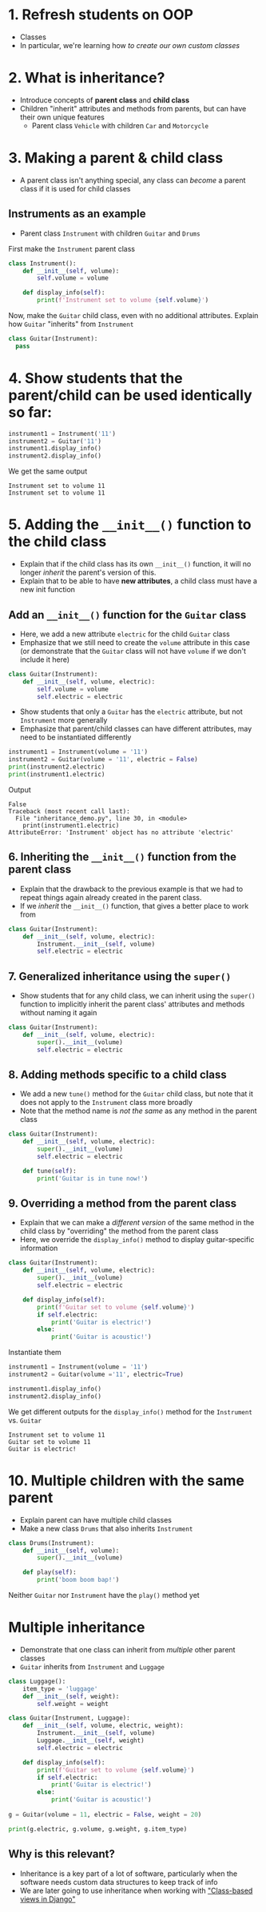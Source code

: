# 1. Refresh students on OOP
* Classes
* In particular, we're learning how *to create our own custom classes*

# 2. What is inheritance?

* Introduce concepts of **parent class** and **child class** 
* Children "inherit" attributes and methods from parents, but can have their own unique features
    * Parent class `Vehicle` with children `Car` and `Motorcycle`


# 3. Making a parent & child class

* A parent class isn't anything special, any class can *become* a parent class if it is used for child classes

## Instruments as an example

* Parent class `Instrument` with children `Guitar` and `Drums`


First make the `Instrument` parent class
```python
class Instrument():
    def __init__(self, volume):
        self.volume = volume

    def display_info(self):
        print(f'Instrument set to volume {self.volume}')
```


Now, make the `Guitar` child class, even with no additional attributes. Explain how `Guitar` "inherits" from `Instrument`


```python
class Guitar(Instrument):
  pass
```

# 4. Show students that the parent/child can be used identically so far:

```python
instrument1 = Instrument('11')
instrument2 = Guitar('11')
instrument1.display_info()
instrument2.display_info()
```

We get the same output

```console
Instrument set to volume 11
Instrument set to volume 11
```

# 5. Adding the `__init__()` function to the child class

* Explain that if the child class has its own `__init__()` function, it will no longer *inherit* the parent's version of this. 
* Explain that to be able to have **new attributes**, a child class must have a new init function

## Add an `__init__()` function for the `Guitar` class

* Here, we add a new attribute `electric` for the child `Guitar` class
* Emphasize that we still need to create the `volume` attribute in this case (or demonstrate that the `Guitar` class will not have `volume` if we don't include it here)

```python
class Guitar(Instrument):
    def __init__(self, volume, electric):
        self.volume = volume
        self.electric = electric
```

* Show students that only a `Guitar` has the `electric` attribute, but not `Instrument` more generally
* Emphasize that parent/child classes can have different attributes, may need to be instantiated differently

```python
instrument1 = Instrument(volume = '11')
instrument2 = Guitar(volume = '11', electric = False)
print(instrument2.electric)
print(instrument1.electric)
```

Output

```console
False
Traceback (most recent call last):
  File "inheritance_demo.py", line 30, in <module>
    print(instrument1.electric)
AttributeError: 'Instrument' object has no attribute 'electric'
```

## 6. Inheriting the `__init__()` function from the parent class

* Explain that the drawback to the previous example is that we had to repeat things again already created in the parent class. 
* If we *inherit* the `__init__()` function, that gives a better place to work from

```python
class Guitar(Instrument):
    def __init__(self, volume, electric):
        Instrument.__init__(self, volume)
        self.electric = electric
```

## 7. Generalized inheritance using the `super()`

* Show students that for any child class, we can inherit using the `super()` function to implicitly inherit the parent class' attributes and methods without naming it again

```python
class Guitar(Instrument):
    def __init__(self, volume, electric):
        super().__init__(volume)
        self.electric = electric
```


## 8. Adding methods specific to a child class

* We add a new `tune()` method for the `Guitar` child class, but note that it does not apply to the `Instrument` class more broadly
* Note that the method name is *not the same* as any method in the parent class

```python
class Guitar(Instrument):
    def __init__(self, volume, electric):
        super().__init__(volume)
        self.electric = electric

    def tune(self):
        print('Guitar is in tune now!')
```

## 9. Overriding a method from the parent class

* Explain that we can make a *different version* of the same method in the child class by "overriding" the method from the parent class
* Here, we override the `display_info()` method to display guitar-specific information


```python
class Guitar(Instrument):
    def __init__(self, volume, electric):
        super().__init__(volume)
        self.electric = electric

    def display_info(self):
        print(f'Guitar set to volume {self.volume}')
        if self.electric:
            print('Guitar is electric!')
        else:
            print('Guitar is acoustic!')
```

Instantiate them

```python
instrument1 = Instrument(volume = '11')
instrument2 = Guitar(volume ='11', electric=True)

instrument1.display_info()
instrument2.display_info()
```

We get different outputs for the `display_info()` method for the `Instrument` vs. `Guitar`

```console
Instrument set to volume 11
Guitar set to volume 11
Guitar is electric!
```

# 10. Multiple children with the same parent

* Explain parent can have multiple child classes
* Make a new class `Drums` that also inherits `Instrument`

```python
class Drums(Instrument):
    def __init__(self, volume):
        super().__init__(volume)

    def play(self):
        print('boom boom bap!')
```

Neither `Guitar` nor `Instrument` have the `play()` method yet


# Multiple inheritance

* Demonstrate that one class can inherit from *multiple* other parent classes
* `Guitar` inherits from `Instrument` and `Luggage`

```python
class Luggage():
    item_type = 'luggage'
    def __init__(self, weight):
        self.weight = weight

class Guitar(Instrument, Luggage):
    def __init__(self, volume, electric, weight):
        Instrument.__init__(self, volume)
        Luggage.__init__(self, weight)
        self.electric = electric

    def display_info(self):
        print(f'Guitar set to volume {self.volume}')
        if self.electric:
            print('Guitar is electric!')
        else:
            print('Guitar is acoustic!')
            
g = Guitar(volume = 11, electric = False, weight = 20)

print(g.electric, g.volume, g.weight, g.item_type)
```

## Why is this relevant?
* Inheritance is a key part of a lot of software, particularly when the software needs custom data structures to keep track of info
* We are later going to use inheritance when working with ["Class-based views in Django"](https://docs.djangoproject.com/en/3.2/topics/class-based-views/)
